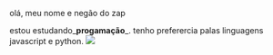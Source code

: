 
olá,
meu nome e negão do zap 

estou estudando_**progamação**_.
tenho preferercia palas linguagens javascript e python.
![](https://www.google.com/url?sa=i&url=https%3A%2F%2Fgiphy.com%2Fgifs%2Fscoobydoo-cartoon-scooby-doo-3o7WIAevY5uEJGLC3C&psig=AOvVaw2s594h6FMrAiFlUsJ2FMN0&ust=1748717389694000&source=images&cd=vfe&opi=89978449&ved=0CBMQjRxqFwoTCLiL-5zuy40DFQAAAAAdAAAAABAW)
